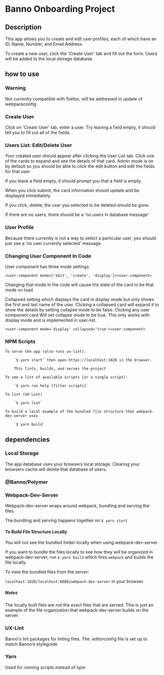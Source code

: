 # Banno Onboarding Project

## Description

This app allows you to create and edit user profiles, each of which have an ID, Name, Number, and Email Address.

To create a new user, click the 'Create User' tab and fill out the form. Users will be added to the local storage database. 

## how to use

### Warning

Not currently compatible with firefox, will be addressed in update of webpackconfig

### Create User

Click on 'Create User' tab, enter a user. Try leaving a field empty, it should tell you to fill out all of the fields.

### Users List: Edit/Delete User

Your created user should appear after clicking the User List tab. Click one of the cards to expand and see the details of that card. Admin mode is on by default so you should be able to click the edit button and edit the fields for that user. 

If you leave a field empty, it should prompt you that a field is empty.

When you click submit, the card information should update and be displayed immediately. 

If you click, delete, the user you selected to be deleted should be gone.

If there are no users, there should be a 'no users in database message'

### User Profile

Because there currently is not a way to select a particular user, you should just see a 'no user currently selected' message.

### Changing User Component In Code

User component has three mode settings:

`<user-component mode=['edit', 'create', 'display']><user-component>` 

Changing that mode in the code will cause the state of the card to be that mode on load. 

Collapsed setting which displays the card in display mode but only shows the first and last name of the user. Clicking a collapsed card will expand it to show the details by setting collapse mode to be false.  Clicking any user component card Will set collapse mode to be true. This only works with display mode and is implemented in user-list.

`<user-component mode='display' collapsed='true'><user-component>` 

### NPM Scripts
    To serve the app (also runs ux-lint):

        `$ yarn start` then open https://localhost:1820 in the browser.

        This lints, builds, and serves the project

    To see a list of available scripts [or a single script]: 
    
        `$ yarn run help [filter scripts]`

    To lint (UX-Lint)

        `$ yarn lint`

    To build a local example of the bundled file structure that webpack-dev-server uses

        `$ yarn build`


## dependencies

### Local Storage

  The app database uses your browsers local storage. Clearing your browsers cache will delete that database of users.

### @Banno/Polymer

### Webpack-Dev-Server

  Webpack-dev-server wraps around webpack, bundling and serving the files. 

  The bundling and serving happens together on `$ yarn start`

  #### To Build File Structure Locally

  You will not see the bundled folder locally when using webpack-dev-server. 

  If you want to bundle the files locally to see how they will be organized in webpack-dev-server, run `$ yarn build` which fires `webpack` and builds the file locally. 
  
  To view the bundled files from the server:

  `localhost:1820/localhost:8080/webpack-dev-server` in your browser.
  

  ##### Notes

  The locally built files are not the exact files that are served. This is just an example of the file organization that webpack-dev-server builds on the server.

### UX-Lint

  Banno's lint packages for linting files. The .editorconfig file is set up to match Banno's styleguide

### Yarn 
  
  Used for running scripts instead of npm

